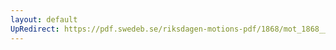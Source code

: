 ```yaml
---
layout: default
UpRedirect: https://pdf.swedeb.se/riksdagen-motions-pdf/1868/mot_1868__ak__00151.pdf
---
```


